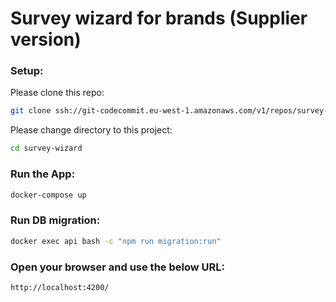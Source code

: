 # Survey wizard for brands (Supplier version)

### Setup:

Please clone this repo:

```sh
git clone ssh://git-codecommit.eu-west-1.amazonaws.com/v1/repos/survey-wizard
```

Please change directory to this project: 

```sh
cd survey-wizard
```

### Run the App:

```sh
docker-compose up
```

### Run DB migration:

```sh
docker exec api bash -c "npm run migration:run"
```

### Open your browser and use the below URL:
`http://localhost:4200/`